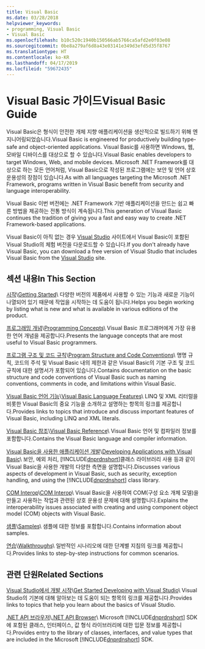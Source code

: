 ```yaml
---
title: Visual Basic
ms.date: 03/28/2018
helpviewer_keywords:
- programming, Visual Basic
- Visual Basic
ms.openlocfilehash: b10c520c1940b150566ab5766ca5afd2e0f03e08
ms.sourcegitcommit: 0be8a279af6d8a43e03141e349d3efd5d35f8767
ms.translationtype: HT
ms.contentlocale: ko-KR
ms.lasthandoff: 04/17/2019
ms.locfileid: "59672435"
---
```

# <a name="visual-basic-guide"></a><span data-ttu-id="849d6-102">Visual Basic 가이드</span><span class="sxs-lookup"><span data-stu-id="849d6-102">Visual Basic Guide</span></span>

<span data-ttu-id="849d6-103">Visual Basic은 형식이 안전한 개체 지향 애플리케이션을 생산적으로 빌드하기 위해 엔지니어링되었습니다.</span><span class="sxs-lookup"><span data-stu-id="849d6-103">Visual Basic is engineered for productively building type-safe and object-oriented applications.</span></span> <span data-ttu-id="849d6-104">Visual Basic를 사용하면 Windows, 웹, 모바일 디바이스를 대상으로 할 수 있습니다.</span><span class="sxs-lookup"><span data-stu-id="849d6-104">Visual Basic enables developers to target Windows, Web, and mobile devices.</span></span> <span data-ttu-id="849d6-105">Microsoft .NET Framework를 대상으로 하는 모든 언어처럼, Visual Basic으로 작성된 프로그램에는 보안 및 언어 상호 운용성의 장점이 있습니다.</span><span class="sxs-lookup"><span data-stu-id="849d6-105">As with all languages targeting the Microsoft .NET Framework, programs written in Visual Basic benefit from security and language interoperability.</span></span>  
  
<span data-ttu-id="849d6-106">Visual Basic 이번 버전에는 .NET Framework 기반 애플리케이션을 만드는 쉽고 빠른 방법을 제공하는 전통 방식이 계속됩니다.</span><span class="sxs-lookup"><span data-stu-id="849d6-106">This generation of Visual Basic continues the tradition of giving you a fast and easy way to create .NET Framework-based applications.</span></span>  

<span data-ttu-id="849d6-107">Visual Basic이 아직 없는 경우 [Visual Studio](https://aka.ms/vsdownload?utm_source=mscom&utm_campaign=msdocs) 사이트에서 Visual Basic이 포함된 Visual Studio의 체험 버전을 다운로드할 수 있습니다.</span><span class="sxs-lookup"><span data-stu-id="849d6-107">If you don't already have Visual Basic, you can download a free version of Visual Studio that includes Visual Basic from the [Visual Studio](https://aka.ms/vsdownload?utm_source=mscom&utm_campaign=msdocs) site.</span></span>

## <a name="in-this-section"></a><span data-ttu-id="849d6-108">섹션 내용</span><span class="sxs-lookup"><span data-stu-id="849d6-108">In This Section</span></span>  

<span data-ttu-id="849d6-109">[시작](../visual-basic/getting-started/index.md)\\</span><span class="sxs-lookup"><span data-stu-id="849d6-109">[Getting Started](../visual-basic/getting-started/index.md)\\</span></span>
<span data-ttu-id="849d6-110">다양한 버전의 제품에서 사용할 수 있는 기능과 새로운 기능이 나열되어 있기 때문에 작업을 시작하는 데 도움이 됩니다.</span><span class="sxs-lookup"><span data-stu-id="849d6-110">Helps you begin working by listing what is new and what is available in various editions of the product.</span></span>  
   
<span data-ttu-id="849d6-111">[프로그래밍 개념](../visual-basic/programming-guide/concepts/index.md)\\</span><span class="sxs-lookup"><span data-stu-id="849d6-111">[Programming Concepts](../visual-basic/programming-guide/concepts/index.md)\\</span></span>
<span data-ttu-id="849d6-112">Visual Basic 프로그래머에게 가장 유용한 언어 개념을 제공합니다.</span><span class="sxs-lookup"><span data-stu-id="849d6-112">Presents the language concepts that are most useful to Visual Basic programmers.</span></span>

<span data-ttu-id="849d6-113">[프로그램 구조 및 코드 규칙](../visual-basic/programming-guide/program-structure/program-structure-and-code-conventions.md)\\</span><span class="sxs-lookup"><span data-stu-id="849d6-113">[Program Structure and Code Conventions](../visual-basic/programming-guide/program-structure/program-structure-and-code-conventions.md)\\</span></span>
<span data-ttu-id="849d6-114">명명 규칙, 코드의 주석 및 Visual Basic 내의 제한과 같은 Visual Basic의 기본 구조 및 코드 규칙에 대한 설명서가 포함되어 있습니다.</span><span class="sxs-lookup"><span data-stu-id="849d6-114">Contains documentation on the basic structure and code conventions of Visual Basic such as naming conventions, comments in code, and limitations within Visual Basic.</span></span>  
  
<span data-ttu-id="849d6-115">[Visual Basic 언어 기능](../visual-basic/programming-guide/language-features/index.md)\\</span><span class="sxs-lookup"><span data-stu-id="849d6-115">[Visual Basic Language Features](../visual-basic/programming-guide/language-features/index.md)\\</span></span>
<span data-ttu-id="849d6-116">LINQ 및 XML 리터럴을 비롯한 Visual Basic의 중요 기능을 소개하고 설명하는 항목의 링크를 제공합니다.</span><span class="sxs-lookup"><span data-stu-id="849d6-116">Provides links to topics that introduce and discuss important features of Visual Basic, including LINQ and XML literals.</span></span>  
   
<span data-ttu-id="849d6-117">[Visual Basic 참조](../visual-basic/reference/index.md)\\</span><span class="sxs-lookup"><span data-stu-id="849d6-117">[Visual Basic Reference](../visual-basic/reference/index.md)\\</span></span>
<span data-ttu-id="849d6-118">Visual Basic 언어 및 컴파일러 정보를 포함합니다.</span><span class="sxs-lookup"><span data-stu-id="849d6-118">Contains the Visual Basic language and compiler information.</span></span>  

<span data-ttu-id="849d6-119">[Visual Basic을 사용한 애플리케이션 개발](../visual-basic/developing-apps/index.md)\\</span><span class="sxs-lookup"><span data-stu-id="849d6-119">[Developing Applications with Visual Basic](../visual-basic/developing-apps/index.md)\\</span></span>
<span data-ttu-id="849d6-120">보안, 예외 처리, [!INCLUDE[dnprdnshort](~/includes/dnprdnshort-md.md)]클래스 라이브러리 사용 등과 같이 Visual Basic을 사용한 개발의 다양한 측면을 설명합니다.</span><span class="sxs-lookup"><span data-stu-id="849d6-120">Discusses various aspects of development in Visual Basic, such as security, exception handling, and using the [!INCLUDE[dnprdnshort](~/includes/dnprdnshort-md.md)] class library.</span></span>

<span data-ttu-id="849d6-121">[COM Interop](../visual-basic/programming-guide/com-interop/index.md)\\</span><span class="sxs-lookup"><span data-stu-id="849d6-121">[COM Interop](../visual-basic/programming-guide/com-interop/index.md)\\</span></span>
<span data-ttu-id="849d6-122">Visual Basic을 사용하여 COM(구성 요소 개체 모델)을 만들고 사용하는 작업과 관련된 상호 운용성 문제에 대해 설명합니다.</span><span class="sxs-lookup"><span data-stu-id="849d6-122">Explains the interoperability issues associated with creating and using component object model (COM) objects with Visual Basic.</span></span>  
  
<span data-ttu-id="849d6-123">[샘플](../visual-basic/sample-applications.md)\\</span><span class="sxs-lookup"><span data-stu-id="849d6-123">[Samples](../visual-basic/sample-applications.md)\\</span></span>
<span data-ttu-id="849d6-124">샘플에 대한 정보를 포함합니다.</span><span class="sxs-lookup"><span data-stu-id="849d6-124">Contains information about samples.</span></span>  
  
<span data-ttu-id="849d6-125">[연습](../visual-basic/walkthroughs.md)\\</span><span class="sxs-lookup"><span data-stu-id="849d6-125">[Walkthroughs](../visual-basic/walkthroughs.md)\\</span></span>
<span data-ttu-id="849d6-126">일반적인 시나리오에 대한 단계별 지침의 링크를 제공합니다.</span><span class="sxs-lookup"><span data-stu-id="849d6-126">Provides links to step-by-step instructions for common scenarios.</span></span>  
  
## <a name="related-sections"></a><span data-ttu-id="849d6-127">관련 단원</span><span class="sxs-lookup"><span data-stu-id="849d6-127">Related Sections</span></span>  

<span data-ttu-id="849d6-128">[Visual Studio에서 개발 시작](/visualstudio/ide/get-started-developing-with-visual-studio)\\</span><span class="sxs-lookup"><span data-stu-id="849d6-128">[Get Started Developing with Visual Studio](/visualstudio/ide/get-started-developing-with-visual-studio)\\</span></span>
<span data-ttu-id="849d6-129">Visual Studio의 기본에 대해 알아보는 데 도움이 되는 항목의 링크를 제공합니다.</span><span class="sxs-lookup"><span data-stu-id="849d6-129">Provides links to topics that help you learn about the basics of Visual Studio.</span></span>  
  
<span data-ttu-id="849d6-130">[.NET API 브라우저](../../api/index.md)\\</span><span class="sxs-lookup"><span data-stu-id="849d6-130">[.NET API Browser](../../api/index.md)\\</span></span>
<span data-ttu-id="849d6-131">Microsoft [!INCLUDE[dnprdnshort](~/includes/dnprdnshort-md.md)] SDK에 포함된 클래스, 인터페이스, 값 형식 라이브러리에 대한 입문 정보를 제공합니다.</span><span class="sxs-lookup"><span data-stu-id="849d6-131">Provides entry to the library of classes, interfaces, and value types that are included in the Microsoft [!INCLUDE[dnprdnshort](~/includes/dnprdnshort-md.md)] SDK.</span></span>
